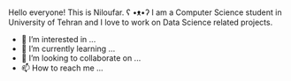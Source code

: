Hello everyone! This is Niloufar. ʕ •ᴥ•ʔ 
I am a Computer Science student in University of Tehran and I love to work on Data Science related projects.


- 👀 I’m interested in ...
- 🌱 I’m currently learning ...
- 💞️ I’m looking to collaborate on ...
- 📫 How to reach me ...

<!---
nilix-ba/nilix-ba is a ✨ special ✨ repository because its `README.md` (this file) appears on your GitHub profile.
You can click the Preview link to take a look at your changes.
--->
